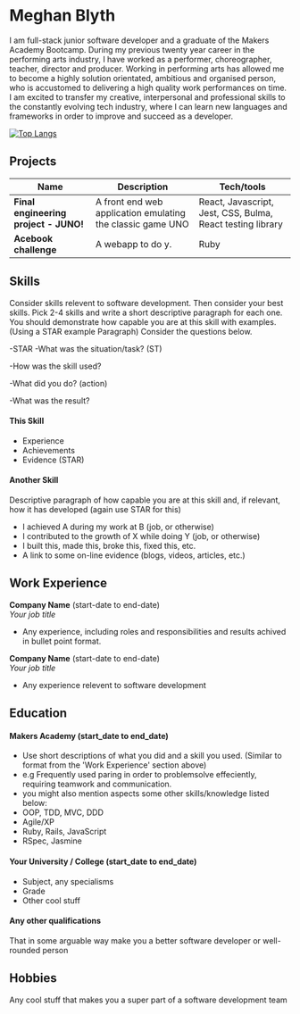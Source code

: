 ## <h1>Meghan Blyth</h1> 

I am full-stack junior software developer and a graduate of the Makers Academy Bootcamp. During my previous twenty year career in the performing arts industry, I have worked as a performer, choreographer, teacher, director and producer. Working in performing arts has allowed me to become a highly solution orientated, ambitious and organised person, who is accustomed to delivering a high quality work performances on time. I am excited to transfer my creative, interpersonal and professional skills to the constantly evolving tech industry, where I can learn new languages and frameworks in order to improve and succeed as a developer. 



[![Top Langs](https://github-readme-stats.vercel.app/api/top-langs/?username=meghanblyth&layout=compact&theme=radical)](https://github.com/meghanblyth/github-readme-stats)



## Projects

| Name                         | Description       | Tech/tools        |
| ---------------------------- | ----------------- | ----------------- |
| **Final engineering project - JUNO!**            | A front end web application emulating the classic game UNO | React, Javascript, Jest, CSS, Bulma, React testing library |
| **Acebook challenge** | A webapp to do y. | Ruby              |



## Skills

Consider skills relevent to software development. Then consider your best skills. Pick 2-4 skills and write a short descriptive paragraph for each one. You should demonstrate how capable you are at this skill with examples.
(Using a STAR example Paragraph) Consider the questions below.

-STAR
-What was the situation/task? (ST)

-How was the skill used?

-What did you do? (action)

-What was the result?


#### This Skill

- Experience
- Achievements
- Evidence (STAR)

#### Another Skill

Descriptive paragraph of how capable you are at this skill and, if relevant, how it has developed (again use STAR for this)

- I achieved A during my work at B (job, or otherwise)
- I contributed to the growth of X while doing Y (job, or otherwise)
- I built this, made this, broke this, fixed this, etc.
- A link to some on-line evidence (blogs, videos, articles, etc.)

## Work Experience

**Company Name** (start-date to end-date)  
_Your job title_

- Any experience, including roles and responsibilities and results achived in bullet point format.

**Company Name** (start-date to end-date)  
_Your job title_

- Any experience relevent to software development

## Education

#### Makers Academy (start_date to end_date)
- Use short descriptions of what you did and a skill you used. (Similar to format from the 'Work Experience' section above)
- e.g Frequently used paring in order to problemsolve effeciently, requiring teamwork and communication.
- you might also mention aspects some other skills/knowledge listed below: 
- OOP, TDD, MVC, DDD
- Agile/XP
- Ruby, Rails, JavaScript
- RSpec, Jasmine

#### Your University / College (start_date to end_date)

- Subject, any specialisms
- Grade
- Other cool stuff

#### Any other qualifications

That in some arguable way make you a better software developer or well-rounded person

## Hobbies

Any cool stuff that makes you a super part of a software development team

